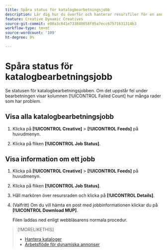 ```yaml
---
title: Spåra status för katalogbearbetningsjobb
description: Lär dig hur du överför och hanterar resursfiler för en annonsörer.
feature: Creative Dynamic Creatives
source-git-commit: e08a3c841e733840058f85a7ecc67571631314b3
workflow-type: tm+mt
source-wordcount: '109'
ht-degree: 0%

---
```


# Spåra status för katalogbearbetningsjobb

Se statusen för katalogbearbetningsjobben. Om det uppstår fel under bearbetningen visar kolumnen [!UICONTROL Failed Count] hur många rader som har problem.

<!-- Validate and reword:

By clicking on "View Failure" on the right, you can see further details about the error. The most common errors are "Image processing error" where there is a missing image asset, or "Duplicate partnum" where the unique column has a non-unique name that is referenced in another feed or within the same feed file.

-->

## Visa alla katalogbearbetningsjobb

1. Klicka på **[!UICONTROL Creative]** > **[!UICONTROL Feeds]** på huvudmenyn.

1. Klicka på fliken **[!UICONTROL Job Status]**.

## Visa information om ett jobb

1. Klicka på **[!UICONTROL Creative]** > **[!UICONTROL Feeds]** på huvudmenyn.

1. Klicka på fliken **[!UICONTROL Job Status]**.

1. Håll markören över resursraden och klicka på **[!UICONTROL Details]**.

1. (Valfritt) Om du vill hämta en post med jobbinformationen klickar du på **[!UICONTROL Download MUP]**. <!-- What does this mean? -->

   Filen laddas ned enligt webbläsarens normala procedur.

>[!MORELIKETHIS]
>
>* [Hantera kataloger](/help/creative/feeds/catalog-manage.md)
>* [Arbetsflöde för dynamiska annonser](/help/creative/introduction/workflow-dynamic-ads.md)
